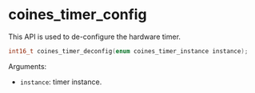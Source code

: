 # coines_timer_config
This API is used to de-configure the hardware timer.
 
```C
int16_t coines_timer_deconfig(enum coines_timer_instance instance);
```

Arguments:
- `instance`: timer instance.